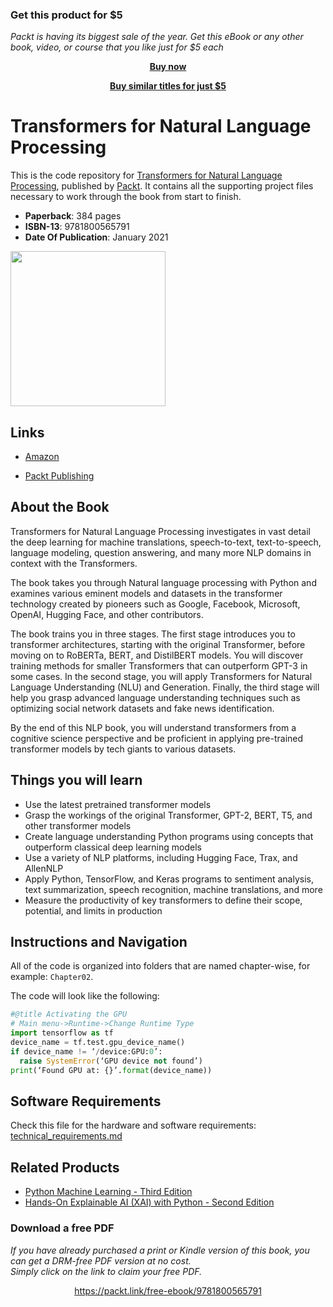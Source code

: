 
### Get this product for $5

<i>Packt is having its biggest sale of the year. Get this eBook or any other book, video, or course that you like just for $5 each</i>


<b><p align='center'>[Buy now](https://packt.link/9781800565791)</p></b>


<b><p align='center'>[Buy similar titles for just $5](https://subscription.packtpub.com/search)</p></b>


# Transformers for Natural Language Processing
This is the code repository for [Transformers for Natural Language Processing](https://www.packtpub.com/product/transformers-for-natural-language-processing/9781800565791), published by [Packt](https://www.packtpub.com/?utm_source=github). It contains all the supporting project files necessary to work through the book from start to finish.

* **Paperback**: 384 pages
* **ISBN-13**: 9781800565791
* **Date Of Publication**: January 2021

[<img src="./.other/cover.png" width="248">](https://www.amazon.com/Transformers-Natural-Language-Processing-architectures-ebook/dp/B08S977X8K/)

## Links

* [Amazon](https://www.amazon.com/Transformers-Natural-Language-Processing-architectures-ebook/dp/B08S977X8K/)

* [Packt Publishing](https://www.packtpub.com/product/transformers-for-natural-language-processing/9781800565791)

## About the Book
Transformers for Natural Language Processing investigates in vast detail the deep learning for machine translations, speech-to-text, text-to-speech, language modeling, question answering, and many more NLP domains in context with the Transformers.

The book takes you through Natural language processing with Python and examines various eminent models and datasets in the transformer technology created by pioneers such as Google, Facebook, Microsoft, OpenAI, Hugging Face, and other contributors.

The book trains you in three stages. The first stage introduces you to transformer architectures, starting with the original Transformer, before moving on to RoBERTa, BERT, and DistilBERT models. You will discover training methods for smaller Transformers that can outperform GPT-3 in some cases. In the second stage, you will apply Transformers for Natural Language Understanding (NLU) and Generation. Finally, the third stage will help you grasp advanced language understanding techniques such as optimizing social network datasets and fake news identification.

By the end of this NLP book, you will understand transformers from a cognitive science perspective and be proficient in applying pre-trained transformer models by tech giants to various datasets.

## Things you will learn
* Use the latest pretrained transformer models
* Grasp the workings of the original Transformer, GPT-2, BERT, T5, and other transformer models
* Create language understanding Python programs using concepts that outperform classical deep learning models
* Use a variety of NLP platforms, including Hugging Face, Trax, and AllenNLP
* Apply Python, TensorFlow, and Keras programs to sentiment analysis, text summarization, speech recognition, machine translations, and more
* Measure the productivity of key transformers to define their scope, potential, and limits in production

## Instructions and Navigation
All of the code is organized into folders that are named chapter-wise, for example: `Chapter02`.

The code will look like the following:
```python
#@title Activating the GPU
# Main menu->Runtime->Change Runtime Type
import tensorflow as tf
device_name = tf.test.gpu_device_name()
if device_name != ‘/device:GPU:0’:
  raise SystemError(‘GPU device not found’)
print(‘Found GPU at: {}’.format(device_name))
```

## Software Requirements

Check this file for the hardware and software requirements: [technical_requirements.md](./.other/technical_requirements.md)

## Related Products

* [Python Machine Learning - Third Edition](https://www.packtpub.com/product/python-machine-learning-third-edition/9781789955750)
* [Hands-On Explainable AI (XAI) with Python - Second Edition](https://www.packtpub.com/product/hands-on-explainable-ai-xai-with-python/9781800208131)

### Download a free PDF

 <i>If you have already purchased a print or Kindle version of this book, you can get a DRM-free PDF version at no cost.<br>Simply click on the link to claim your free PDF.</i>
<p align="center"> <a href="https://packt.link/free-ebook/9781800565791">https://packt.link/free-ebook/9781800565791 </a> </p>